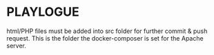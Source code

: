 # PLAYLOGUE
html/PHP files must be added into src folder for further commit & push request. This is the folder the docker-composer is set for the Apache server.
